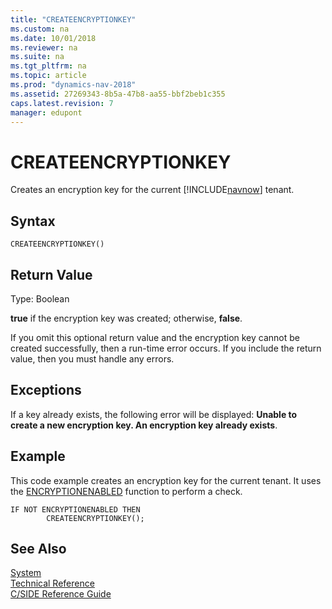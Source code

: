 ```yaml
---
title: "CREATEENCRYPTIONKEY"
ms.custom: na
ms.date: 10/01/2018
ms.reviewer: na
ms.suite: na
ms.tgt_pltfrm: na
ms.topic: article
ms.prod: "dynamics-nav-2018"
ms.assetid: 27269343-8b5a-47b8-aa55-bbf2beb1c355
caps.latest.revision: 7
manager: edupont
---
```

# CREATEENCRYPTIONKEY
Creates an encryption key for the current [!INCLUDE[navnow](includes/navnow_md.md)] tenant.  

## Syntax  

```  
CREATEENCRYPTIONKEY()  
```  

## Return Value  
 Type: Boolean  

 **true** if the encryption key was created; otherwise, **false**.  

 If you omit this optional return value and the encryption key cannot be created successfully, then a run-time error occurs. If you include the return value, then you must handle any errors.  

## Exceptions  
 If a key already exists, the following error will be displayed: **Unable to create a new encryption key. An encryption key already exists**.  

## Example  
 This code example creates an encryption key for the current tenant. It uses the [ENCRYPTIONENABLED](ENCRYPTIONENABLED.md) function to perform a check.  

```  
IF NOT ENCRYPTIONENABLED THEN  
        CREATEENCRYPTIONKEY();  
```  

## See Also  
 [System](System.md)   
 [Technical Reference](Technical-Reference.md)   
 [C/SIDE Reference Guide](C-SIDE-Reference-Guide.md)
